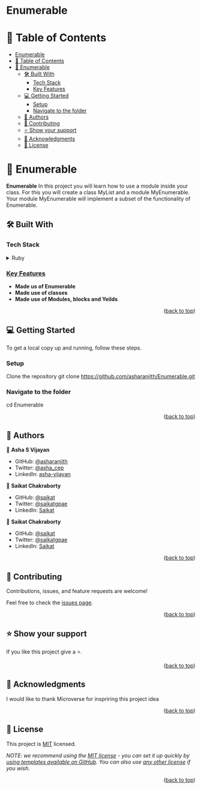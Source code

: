 # Enumerable

# 📗 Table of Contents

- [Enumerable](#enumerable)
- [📗 Table of Contents](#-table-of-contents)
- [📖 Enumerable ](#-enumerable-)
  - [🛠 Built With ](#-built-with-)
    - [Tech Stack ](#tech-stack-)
    - [Key Features ](#key-features-)
  - [💻 Getting Started ](#-getting-started-)
    - [Setup](#setup)
    - [Navigate to the folder](#navigate-to-the-folder)
  - [👥 Authors ](#-authors-)
  - [🤝 Contributing ](#-contributing-)
  - [⭐️ Show your support ](#️-show-your-support-)
  - [🙏 Acknowledgments ](#-acknowledgments-)
  - [📝 License ](#-license-)

<!-- PROJECT DESCRIPTION -->

# 📖 Enumerable <a name="about-project"></a>

**Enumerable** In this project you will learn how to use a module inside your class. For this you will create a class MyList and a module MyEnumerable. Your module MyEnumerable will implement a subset of the functionality of Enumerable.

## 🛠 Built With <a name="built-with"></a>

### Tech Stack <a name="tech-stack"></a>

<details>
<summary>Ruby</summary>
  <ul>
    <li><a href="https://www.ruby-lang.org/en/">Ruby/a></li>
  </ul>
</details>


### Key Features <a name="key-features"></a>

- **Made us of Enumerable**
- **Made use of classes**
- **Made use of Modules, blocks and Yeilds**

<p align="right">(<a href="#readme-top">back to top</a>)</p>


## 💻 Getting Started <a name="getting-started"></a>

To get a local copy up and running, follow these steps.


<!--
Example command:

```sh
 gem install rails
```
 -->

### Setup
Clone the repository
git clone https://github.com/asharanjith/Enumerable.git

### Navigate to the folder

cd Enumerable


<p align="right">(<a href="#readme-top">back to top</a>)</p>

<!-- AUTHORS -->

## 👥 Authors <a name="authors"></a>


👤 **Asha S Vijayan**

- GitHub: [@asharanjith](https://github.com/asharanjith)
- Twitter: [@asha_cep](https://twitter.com/asha_cep)
- LinkedIn: [asha-vijayan](www.linkedin.com/in/ashavijayan)

👤 **Saikat Chakraborty**

- GitHub: [@saikat](https://github.com/saikatgpae)
- Twitter: [@saikatgpae](https://twitter.com/saikatgpae)
- LinkedIn: [Saikat](https://www.linkedin.com/in/saikatgpae/)

👤 **Saikat Chakraborty**

- GitHub: [@saikat](https://github.com/saikatgpae)
- Twitter: [@saikatgpae](https://twitter.com/saikatgpae)
- LinkedIn: [Saikat](https://www.linkedin.com/in/saikatgpae/)


<p align="right">(<a href="#readme-top">back to top</a>)</p>
<!-- CONTRIBUTING -->

## 🤝 Contributing <a name="contributing"></a>

Contributions, issues, and feature requests are welcome!

Feel free to check the [issues page](../../issues/).

<p align="right">(<a href="#readme-top">back to top</a>)</p>

<!-- SUPPORT -->

## ⭐️ Show your support <a name="support"></a>

If you like this project give a ⭐.

<p align="right">(<a href="#readme-top">back to top</a>)</p>

<!-- ACKNOWLEDGEMENTS -->

## 🙏 Acknowledgments <a name="acknowledgements"></a>


I would like to thank Microverse for inspriring this project idea

<p align="right">(<a href="#readme-top">back to top</a>)</p>


## 📝 License <a name="license"></a>

This project is [MIT](./LICENSE) licensed.

_NOTE: we recommend using the [MIT license](https://choosealicense.com/licenses/mit/) - you can set it up quickly by [using templates available on GitHub](https://docs.github.com/en/communities/setting-up-your-project-for-healthy-contributions/adding-a-license-to-a-repository). You can also use [any other license](https://choosealicense.com/licenses/) if you wish._

<p align="right">(<a href="#readme-top">back to top</a>)</p>